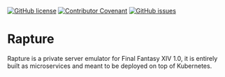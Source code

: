 [![GitHub license](https://img.shields.io/github/license/AndrewBabbitt97/Rapture?style=for-the-badge&color=00bb00)](LICENSE.txt)
[![Contributor Covenant](https://img.shields.io/badge/Contributor%20Covenant-2.0-4baaaa?style=for-the-badge)](CODE_OF_CONDUCT.md)
[![GitHub issues](https://img.shields.io/github/issues/AndrewBabbitt97/Rapture?style=for-the-badge)](https://github.com/AndrewBabbitt97/Rapture/issues)

# Rapture
Rapture is a private server emulator for Final Fantasy XIV 1.0, it is entirely built as microservices and meant to be deployed on top of Kubernetes.
